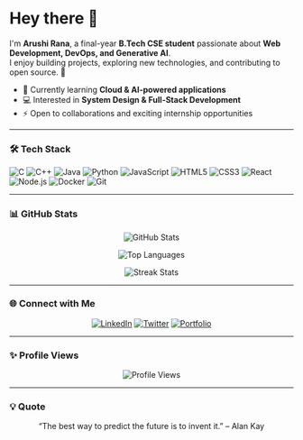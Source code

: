 # Hey there 👋

I'm **Arushi Rana**, a final-year **B.Tech CSE student** passionate about **Web Development, DevOps, and Generative AI**.  
I enjoy building projects, exploring new technologies, and contributing to open source. 🚀  

- 🌱 Currently learning **Cloud & AI-powered applications**  
- 💻 Interested in **System Design & Full-Stack Development**  
- ⚡ Open to collaborations and exciting internship opportunities  

---

### 🛠️ Tech Stack
![C](https://img.shields.io/badge/C-00599C?style=for-the-badge&logo=c&logoColor=white)
![C++](https://img.shields.io/badge/C++-00599C?style=for-the-badge&logo=cplusplus&logoColor=white)
![Java](https://img.shields.io/badge/Java-007396?style=for-the-badge&logo=java&logoColor=white)
![Python](https://img.shields.io/badge/Python-3776AB?style=for-the-badge&logo=python&logoColor=white)
![JavaScript](https://img.shields.io/badge/JavaScript-F7DF1E?style=for-the-badge&logo=javascript&logoColor=black)
![HTML5](https://img.shields.io/badge/HTML5-E34F26?style=for-the-badge&logo=html5&logoColor=white)
![CSS3](https://img.shields.io/badge/CSS3-1572B6?style=for-the-badge&logo=css3&logoColor=white)
![React](https://img.shields.io/badge/React-20232A?style=for-the-badge&logo=react&logoColor=61DAFB)
![Node.js](https://img.shields.io/badge/Node.js-43853D?style=for-the-badge&logo=node-dot-js&logoColor=white)
![Docker](https://img.shields.io/badge/Docker-2496ED?style=for-the-badge&logo=docker&logoColor=white)
![Git](https://img.shields.io/badge/Git-F05032?style=for-the-badge&logo=git&logoColor=white)

---

### 📊 GitHub Stats
<p align="center">
  <img src="https://github-readme-stats.vercel.app/api?username=arushiranaaa&show_icons=true&theme=radical" alt="GitHub Stats" />
</p>
<p align="center">
  <img src="https://github-readme-stats.vercel.app/api/top-langs/?username=arushiranaaa&layout=compact&theme=radical" alt="Top Languages" />
</p>
<p align="center">
  <img src="https://github-readme-streak-stats.herokuapp.com/?user=arushiranaaa&theme=radical" alt="Streak Stats" />
</p>

---

### 🌐 Connect with Me
<p align="center">
  <a href="https://www.linkedin.com/in/arushi-rana-4849971bb/"><img src="https://img.shields.io/badge/LinkedIn-blue?style=for-the-badge&logo=linkedin" alt="LinkedIn" /></a>
  <a href="https://x.com/ArushiRana38639"><img src="https://img.shields.io/badge/Twitter-1DA1F2?style=for-the-badge&logo=twitter&logoColor=white" alt="Twitter" /></a>
  <a href="https://arushiranaaa.github.io"><img src="https://img.shields.io/badge/Portfolio-000000?style=for-the-badge&logo=githubpages&logoColor=white" alt="Portfolio" /></a>
</p>

---

### ✨ Profile Views
<p align="center">
  <img src="https://komarev.com/ghpvc/?username=arushiranaaa&label=Profile%20Views&color=blue&style=flat" alt="Profile Views" />
</p>

---

### 💡 Quote
<p align="center">
  “The best way to predict the future is to invent it.” – Alan Kay
</p>


<!--
**arushiranaaa/arushiranaaa** is a ✨ _special_ ✨ repository because its `README.md` (this file) appears on your GitHub profile.

Here are some ideas to get you started:

- 🔭 I’m currently working on ...
- 🌱 I’m currently learning ...
- 👯 I’m looking to collaborate on ...
- 🤔 I’m looking for help with ...
- 💬 Ask me about ...
- 📫 How to reach me: ...
- 😄 Pronouns: ...
- ⚡ Fun fact: ...
-->
